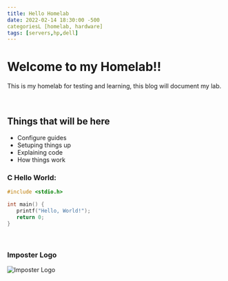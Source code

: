 ```yaml
---
title: Hello Homelab
date: 2022-02-14 18:30:00 -500
categoriesL [homelab, hardware]
tags: [servers,hp,dell]
---
```


# Welcome to my Homelab!!

This is my homelab for testing and learning, this blog will document my lab.

<br>

## Things that will be here
- Configure guides
- Setuping things up
- Explaining code
- How things work

### C Hello World:

```c
#include <stdio.h>

int main() {
   printf("Hello, World!");
   return 0;
}
```
<br>

### Imposter Logo
![Imposter Logo](/assets/imposterb.png)

